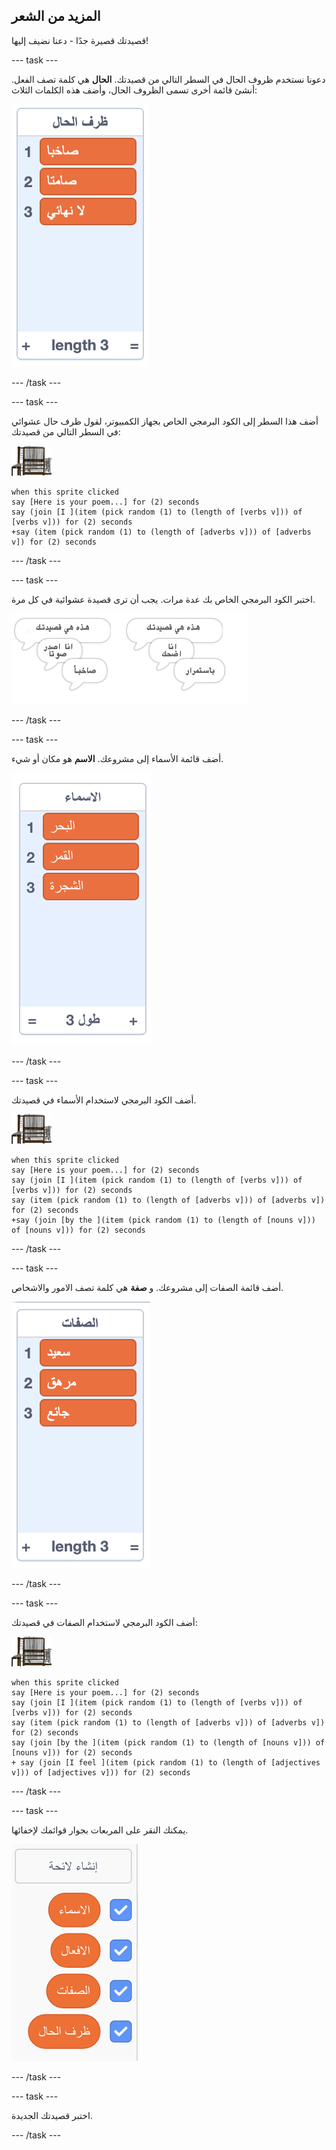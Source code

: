 ## المزيد من الشعر

قصيدتك قصيرة جدًا - دعنا نضيف إليها!

\--- task \---

دعونا نستخدم ظروف الحال في السطر التالي من قصيدتك. **الحال** هي كلمة تصف الفعل. أنشئ قائمة أخرى تسمى الظروف الحال، وأضف هذه الكلمات الثلاث:

![list with the words loudly, silently, endlessly](images/poetry-adverbs.png)

\--- /task \---

\--- task \---

أضف هذا السطر إلى الكود البرمجي الخاص بجهاز الكمبيوتر، لقول ظرف حال عشوائي في السطر التالي من قصيدتك:

![الكمبيوتر](images/computer-sprite.png)

```blocks3
when this sprite clicked
say [Here is your poem...] for (2) seconds
say (join [I ](item (pick random (1) to (length of [verbs v])) of [verbs v])) for (2) seconds
+say (item (pick random (1) to (length of [adverbs v])) of [adverbs v]) for (2) seconds
```

\--- /task \---

\--- task \---

اختبر الكود البرمجي الخاص بك عدة مرات. يجب أن ترى قصيدة عشوائية في كل مرة.

![فقاعات الكلمات العشوائية مع ظروف الحال](images/poetry-adverb-test.png)

\--- /task \---

\--- task \---

أضف قائمة الأسماء إلى مشروعك. **الاسم** هو مكان أو شيء.

![قائمة الأسماء مع الكلمات البحر والقمر والشجرة](images/poetry-nouns.png)

\--- /task \---

\--- task \---

أضف الكود البرمجي لاستخدام الأسماء في قصيدتك.

![الكمبيوتر](images/computer-sprite.png)

```blocks3
when this sprite clicked
say [Here is your poem...] for (2) seconds
say (join [I ](item (pick random (1) to (length of [verbs v])) of [verbs v])) for (2) seconds
say (item (pick random (1) to (length of [adverbs v])) of [adverbs v]) for (2) seconds
+say (join [by the ](item (pick random (1) to (length of [nouns v])) of [nouns v])) for (2) seconds
```

\--- /task \---

\--- task \---

أضف قائمة الصفات إلى مشروعك. و **صفة** هي كلمة تصف الامور والاشخاص.

![قائمة بكلمات الصفات هي السعيدة، المتعبة، الجائعة](images/poetry-adjectives.png)

\--- /task \---

\--- task \---

أضف الكود البرمجي لاستخدام الصفات في قصيدتك:

![الكمبيوتر](images/computer-sprite.png)

```blocks3
when this sprite clicked
say [Here is your poem...] for (2) seconds
say (join [I ](item (pick random (1) to (length of [verbs v])) of [verbs v])) for (2) seconds
say (item (pick random (1) to (length of [adverbs v])) of [adverbs v]) for (2) seconds
say (join [by the ](item (pick random (1) to (length of [nouns v])) of [nouns v])) for (2) seconds
+ say (join [I feel ](item (pick random (1) to (length of [adjectives v])) of [adjectives v])) for (2) seconds
```

\--- /task \---

\--- task \---

يمكنك النقر على المربعات بجوار قوائمك لإخفائها.

![سرد المتغيرات مع تحديد مربعات](images/poetry-lists-tick.png)

\--- /task \---

\--- task \---

اختبر قصيدتك الجديدة.

\--- /task \---
